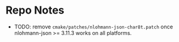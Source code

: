 # Repo Notes

- TODO: remove `cmake/patches/nlohmann-json-char8t.patch` once nlohmann-json >= 3.11.3 works on all platforms.
